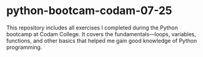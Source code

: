 # python-bootcam-codam-07-25
This repository includes all exercises I completed during the Python bootcamp at Codam College. It covers the fundamentals—loops, variables, functions, and other basics that helped me gain good knowledge of Python programming.
